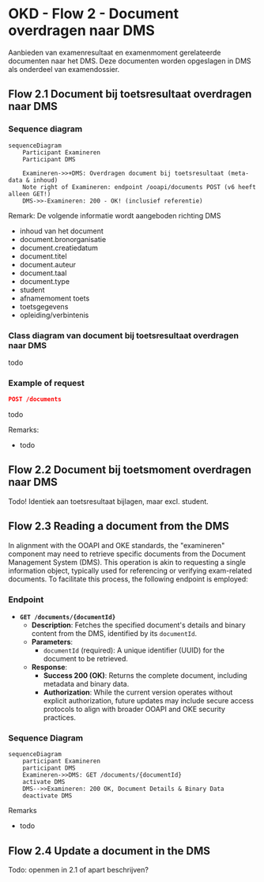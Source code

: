 # OKD - Flow 2 - Document overdragen naar DMS
Aanbieden van examenresultaat en examenmoment gerelateerde documenten naar het DMS. Deze documenten worden opgeslagen in DMS als onderdeel van examendossier. 

## Flow 2.1 Document bij toetsresultaat overdragen naar DMS
### Sequence diagram
```mermaid
sequenceDiagram
    Participant Examineren
    Participant DMS

    Examineren->>+DMS: Overdragen document bij toetsresultaat (meta-data & inhoud)
    Note right of Examineren: endpoint /ooapi/documents POST (v6 heeft alleen GET!)
    DMS->>-Examineren: 200 - OK! (inclusief referentie)
```

Remark:
De volgende informatie wordt aangeboden richting DMS
- inhoud van het document
- document.bronorganisatie
- document.creatiedatum
- document.titel
- document.auteur
- document.taal
- document.type
- student
- afnamemoment toets
- toetsgegevens
- opleiding/verbintenis





### Class diagram van document bij toetsresultaat overdragen naar DMS
todo

### Example of request
```json
POST /documents
```
todo

Remarks:
- todo



## Flow 2.2 Document bij toetsmoment overdragen naar DMS
Todo! Identiek aan toetsresultaat bijlagen, maar excl. student.




## Flow 2.3 Reading a document from the DMS
In alignment with the OOAPI and OKE standards, the "examineren" component may need to retrieve specific documents from the Document Management System (DMS). This operation is akin to requesting a single information object, typically used for referencing or verifying exam-related documents. To facilitate this process, the following endpoint is employed:

### Endpoint

- **`GET /documents/{documentId}`**
  - **Description**: Fetches the specified document's details and binary content from the DMS, identified by its `documentId`.
  - **Parameters**: 
    - `documentId` (required): A unique identifier (UUID) for the document to be retrieved.
  - **Response**:
    - **Success 200 (OK)**: Returns the complete document, including metadata and binary data.
    - **Authorization**: While the current version operates without explicit authorization, future updates may include secure access protocols to align with broader OOAPI and OKE security practices.

### Sequence Diagram

```mermaid
sequenceDiagram
    participant Examineren
    participant DMS
    Examineren->>DMS: GET /documents/{documentId}
    activate DMS
    DMS-->>Examineren: 200 OK, Document Details & Binary Data
    deactivate DMS
```

Remarks
- todo

## Flow 2.4 Update a document in the DMS
Todo: openmen in 2.1 of apart beschrijven?
